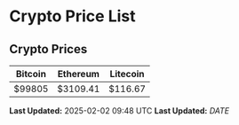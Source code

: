 # Crypto Price List

## Crypto Prices
| Bitcoin | Ethereum | Litecoin |
| ------- | -------- | -------- |
| $99805 | $3109.41 | $116.67 |
**Last Updated:** 2025-02-02 09:48 UTC
**Last Updated:** $DATE$
